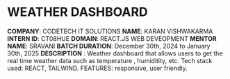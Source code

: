 # WEATHER DASHBOARD
**COMPANY**: CODETECH IT SOLUTIONS
**NAME**: KARAN VISHWAKARMA
**INTERN ID**: CT08HUE
**DOMAIN**: REACT.JS WEB DEVEOPMENT
**MENTOR NAME**: SRAVANI
**BATCH DURATION**: December 30th, 2024 to January 30th, 2025
**DESCRIPTION** : Weather dashboard that allows users to get the real time weather data such as temperature , humiditity, etc.
Tech stack used: REACT, TAILWIND.
FEATURES: responsive, user friendly.
